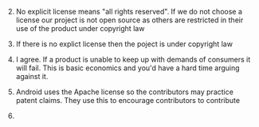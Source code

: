 2. No explicit license means "all rights reserved". If we do not choose a license our project is not open source as others are restricted in their use of the product under copyright law

3. If there is no explict license then the poject is under copyright law

4. I agree. If a product is unable to keep up with demands of consumers it will fail. This is basic economics and you'd have a hard time arguing against it. 

5. Android uses the Apache license so the contributors may practice patent claims. They use this to encourage contributors to contribute

6.